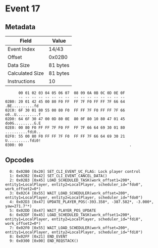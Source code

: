 # Event 17

## Metadata

| Field           | Value    |
|-----------------|----------|
| Event Index     | 14/43    |
| Offset          | 0x02B0   |
| Data Size       | 81 bytes |
| Calculated Size | 81 bytes |
| Instructions    | 10       |

```
      00 01 02 03 04 05 06 07  08 09 0A 0B 0C 0D 0E 0F
      -- -- -- -- -- -- -- --  -- -- -- -- -- -- -- --
02B0: 20 01 42 45 00 80 F0 FF  FF 7F F0 FF FF 7F 66 64   .BE..........fd
02C0: 6F 30 01 80 55 00 80 F0  FF FF 7F F0 FF FF 7F 66  o0..U..........f
02D0: 64 6F 30 47 00 0D 80 0E  80 0F 80 10 80 47 01 45  do0G.........G.E
02E0: 00 80 F0 FF FF 7F F0 FF  FF 7F 66 64 69 30 01 80  ..........fdi0..
02F0: 55 00 80 F0 FF FF 7F F0  FF FF 7F 66 64 69 30 21  U..........fdi0!
0300: 00                                                .               
```

## Opcodes

```
  0: 0x02B0 [0x20] SET_CLI_EVENT_UC_FLAG: Lock player control
  1: 0x02B2 [0x42] SET_CLI_EVENT_CANCEL_DATA()
  2: 0x02B3 [0x45] LOAD_SCHEDULED_TASK(work_offset1=200*, entity1=LocalPlayer, entity2=LocalPlayer, scheduler_id="fdo0", work_offset2=0*)
  3: 0x02C4 [0x55] WAIT_LOAD_SCHEDULER(work_offset=200*, entity1=LocalPlayer, entity2=LocalPlayer, scheduler_id="fdo0")
  4: 0x02D3 [0x47] UPDATE_PLAYER_POS(-393.358*, -387.582*, -3.000*, yaw=271.7°*)
  5: 0x02DD [0x47] WAIT_PLAYER_POS_UPDATE
  6: 0x02DF [0x45] LOAD_SCHEDULED_TASK(work_offset1=200*, entity1=LocalPlayer, entity2=LocalPlayer, scheduler_id="fdi0", work_offset2=0*)
  7: 0x02F0 [0x55] WAIT_LOAD_SCHEDULER(work_offset=200*, entity1=LocalPlayer, entity2=LocalPlayer, scheduler_id="fdi0")
  8: 0x02FF [0x21] END_EVENT
  9: 0x0300 [0x00] END_REQSTACK()
```
